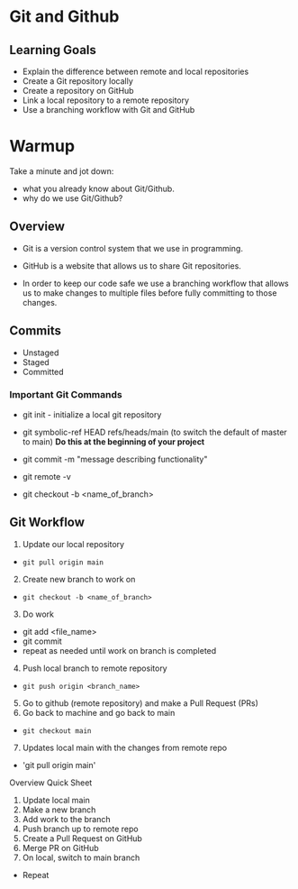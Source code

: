 # Git and Github


## Learning Goals

* Explain the difference between remote and local repositories
* Create a Git repository locally
* Create a repository on GitHub
* Link a local repository to a remote repository
* Use a branching workflow with Git and GitHub









# Warmup

Take a minute and jot down:
  - what you already know about Git/Github.
  - why do we use Git/Github?







## Overview

* Git is a
 version control system that we use in programming.

* GitHub is a website that allows us to share Git repositories.

* In order to keep our code safe we use a branching workflow that allows us to make changes to multiple files before fully committing to those changes.



## Commits
- Unstaged
- Staged
- Committed












### Important Git Commands

* git init - initialize a local git repository

* git symbolic-ref HEAD refs/heads/main (to switch the default of master to main)
**Do this at the beginning of your project**

* git commit -m "message describing functionality"

* git remote -v

* git checkout -b <name_of_branch>




## Git Workflow  

1. Update our local repository
  - `git pull origin main`
2. Create new branch to work on
  - `git checkout -b <name_of_branch>`
3. Do work
  - git add <file_name>
  - git commit
  - repeat as needed until work on branch is completed
4. Push local branch to remote repository
  - `git push origin <branch_name>`
5. Go to github (remote repository) and make a Pull Request (PRs)
6. Go back to machine and go back to main
  - `git checkout main`
7. Updates local main with the changes from remote repo
  - 'git pull origin main'




Overview Quick Sheet
1. Update local main
2. Make a new branch
3. Add work to the branch
4. Push branch up to remote repo
5. Create a Pull Request on GitHub
6. Merge PR on GitHub
7. On local, switch to main branch
* Repeat

